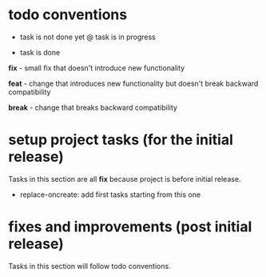 # todo conventions
- task is not done yet
@ task is in progress
+ task is done

__fix__ - small fix that doesn't introduce new functionality

__feat__ - change that introduces new functionality but doesn't break
           backward compatibility

__break__ - change that breaks backward compatibility

# setup project tasks (for the initial release)
Tasks in this section are all __fix__ because project is before initial release.
- replace-oncreate: add first tasks starting from this one

# fixes and improvements (post initial release)
Tasks in this section will follow todo conventions.

